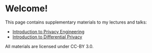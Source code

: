 # Welcome!

This page contains supplementary materials to my lectures and talks:

* [Introduction to Privacy Engineering]({{'pe.intro'|href}})
* [Introduction to Differential Privacy]({{'dp.intro'|href}})

All materials are licensed under CC-BY 3.0.
